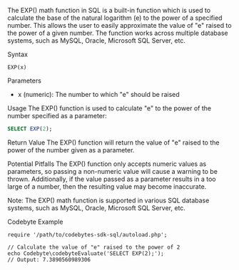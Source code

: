 The EXP() math function in SQL is a built-in function which is used to calculate the base of the natural logarithm (e) to the power of a specified number. This allows the user to easily approximate the value of "e" raised to the power of a given number. The function works across multiple database systems, such as MySQL, Oracle, Microsoft SQL Server, etc.

Syntax
```pseudo
EXP(x)
```

Parameters
- x (numeric): The number to which "e" should be raised

Usage
The EXP() function is used to calculate "e" to the power of the number specified as a parameter:
```sql
SELECT EXP(2);
```

Return Value
The EXP() function will return the value of "e" raised to the power of the number given as a parameter.

Potential Pitfalls
The EXP() function only accepts numeric values as parameters, so passing a non-numeric value will cause a warning to be thrown. Additionally, if the value passed as a parameter results in a too large of a number, then the resulting value may become inaccurate. 

Note: The EXP() math function is supported in various SQL database systems, such as MySQL, Oracle, Microsoft SQL Server, etc.

Codebyte Example
```codebyte/sql
require '/path/to/codebytes-sdk-sql/autoload.php';

// Calculate the value of "e" raised to the power of 2
echo Codebyte\codebyteEvaluate('SELECT EXP(2);');
// Output: 7.3890560989306 
```